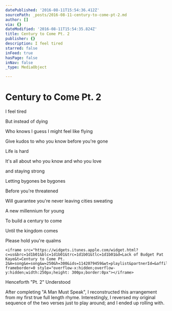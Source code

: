 ```yaml
---
datePublished: '2016-08-11T15:54:36.412Z'
sourcePath: _posts/2016-08-11-century-to-come-pt-2.md
author: []
via: {}
dateModified: '2016-08-11T15:54:35.824Z'
title: Century to Come Pt. 2
publisher: {}
description: I feel tired
starred: false
inFeed: true
hasPage: false
inNav: false
_type: MediaObject

---
```

# Century to Come Pt. 2

I feel tired

But instead of dying

Who knows I guess I might feel like flying

Give kudos to who you know before you're gone

Life is hard

It's all about who you know and who you love

and staying strong

Letting bygones be bygones

Before you're threatened

Will guarantee you're never leaving cities sweating

A new millennium for young

To build a century to come

Until the kingdom comes

Please hold you're qualms

    <iframe src="https://widgets.itunes.apple.com/widget.html?c=us&brc=1d1b01&blc=1d1b01&trc=1d1b01&tlc=1d1b01&d=Lack of Budget Pat Kaye&t=Century to Come Pt. 2&m=song&e=song&w=250&h=300&ids=1142079459&wt=playlist&partnerId=&affiliate_id=&at=&ct=" frameborder=0 style="overflow-x:hidden;overflow-y:hidden;width:250px;height: 300px;border:0px"></iframe>

Henceforth "Pt. 2" Understood

After completing "A Man Must Speak", I reconstructed this arrangement from my first true full length rhyme. Interestingly, I reversed my original sequence of the two verses just to play around; and I ended up rolling with.